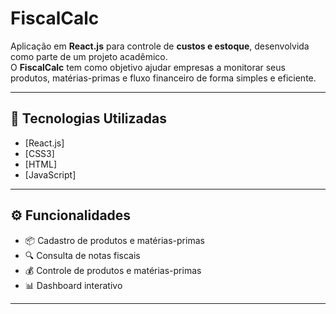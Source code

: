 # FiscalCalc

Aplicação em **React.js** para controle de **custos e estoque**, desenvolvida como parte de um projeto acadêmico.  
O **FiscalCalc** tem como objetivo ajudar empresas a monitorar seus produtos, matérias-primas e fluxo financeiro de forma simples e eficiente.

---

## 🚀 Tecnologias Utilizadas
- [React.js]
- [CSS3]
- [HTML]
- [JavaScript]

---

## ⚙️ Funcionalidades
- 📦 Cadastro de produtos e matérias-primas  
- 🔍 Consulta de notas fiscais
- 💰 Controle de produtos e matérias-primas  
- 📊 Dashboard interativo  

---
